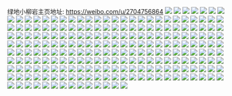 绿地小柳岩主页地址: https://weibo.com/u/2704756864 
![](https://wx4.sinaimg.cn/mw2000/a1375080ly1h902x397y6j21o021i1kz.jpg) 
![](https://wx4.sinaimg.cn/mw2000/a1375080ly1h902x4pjg4j21o01o04qq.jpg) 
![](https://wx4.sinaimg.cn/mw2000/a1375080ly1h902x60y5rj21o0140b29.jpg) 
![](https://wx4.sinaimg.cn/mw2000/a1375080ly1h902x7k0ocj21o0140npd.jpg) 
![](https://wx4.sinaimg.cn/mw2000/a1375080ly1h902x8g13yj21o0140e81.jpg) 
![](https://wx4.sinaimg.cn/mw2000/a1375080ly1h902x8sl6gj21o0140e1u.jpg) 
![](https://wx4.sinaimg.cn/mw2000/a1375080ly1h902x95qsij21o0140tvs.jpg) 
![](https://wx4.sinaimg.cn/mw2000/a1375080ly1h902xaum8kj22c0340qv7.jpg) 
![](https://wx4.sinaimg.cn/mw2000/a1375080ly1h902xcdrrgj22c0340qv6.jpg) 
![](https://wx4.sinaimg.cn/mw2000/a1375080ly1h902xfy6ffj22dc35sb2c.jpg) 
![](https://wx4.sinaimg.cn/mw2000/a1375080ly1h903rqn1ecj22dc35se84.jpg) 
![](https://wx4.sinaimg.cn/mw2000/a1375080ly1h903s0b1wxj235s35snpi.jpg) 
![](https://wx4.sinaimg.cn/mw2000/a1375080ly1h903s2qccfj235s2dcu10.jpg) 
![](https://wx4.sinaimg.cn/mw2000/a1375080ly1h903s71wnwj235s2dcu11.jpg) 
![](https://wx4.sinaimg.cn/mw2000/a1375080ly1h903s9zua6j22dc35sb2e.jpg) 
![](https://wx4.sinaimg.cn/mw2000/a1375080ly1h903sd2y8oj22dc35s1l0.jpg) 
![](https://wx4.sinaimg.cn/mw2000/a1375080ly1h903shqp06j235s2dcx6t.jpg) 
![](https://wx4.sinaimg.cn/mw2000/a1375080ly1h902xdpd85j223w35sx6p.jpg) 
![](https://wx4.sinaimg.cn/mw2000/a1375080ly1h8pm4fbw4jj21s02dchdt.jpg) 
![](https://wx4.sinaimg.cn/mw2000/a1375080ly1h8pm4akpu8j22dc1s0hdt.jpg) 
![](https://wx4.sinaimg.cn/mw2000/a1375080ly1h8pm4ckejlj21s02dce81.jpg) 
![](https://wx4.sinaimg.cn/mw2000/a1375080ly1h8pm57xlhzj21s02dcb29.jpg) 
![](https://wx4.sinaimg.cn/mw2000/a1375080ly1h8pm4du902j21st2dc7wh.jpg) 
![](https://wx4.sinaimg.cn/mw2000/a1375080ly1h8pm59gjjnj21s02dce81.jpg) 
![](https://wx4.sinaimg.cn/mw2000/a1375080ly1h8bw9m2slej21s92dckjl.jpg) 
![](https://wx4.sinaimg.cn/mw2000/a1375080ly1h8bw9jm2afj21s02dcb29.jpg) 
![](https://wx4.sinaimg.cn/mw2000/a1375080ly1h8bw9km7q3j21rz2dcb29.jpg) 
![](https://wx4.sinaimg.cn/mw2000/a1375080ly1h8bw9n66zjj21s02dcb29.jpg) 
![](https://wx4.sinaimg.cn/mw2000/a1375080ly1h8bzfl88vkj21hf2dcqnd.jpg) 
![](https://wx4.sinaimg.cn/mw2000/a1375080ly1h891zv4yocj20u019zjyb.jpg) 
![](https://wx4.sinaimg.cn/mw2000/a1375080ly1h881qe2ze8j21rx2dc1kx.jpg) 
![](https://wx4.sinaimg.cn/mw2000/a1375080ly1h881qfy5spj21s02dchdt.jpg) 
![](https://wx4.sinaimg.cn/mw2000/a1375080ly1h881qevbv5j21py2dce81.jpg) 
![](https://wx4.sinaimg.cn/mw2000/a1375080ly1h881qda1psj21qm2lx1kx.jpg) 
![](https://wx4.sinaimg.cn/mw2000/a1375080ly1h8655m13w5j21s02dfkjl.jpg) 
![](https://wx4.sinaimg.cn/mw2000/a1375080ly1h8655jnibtj21s92dcx6p.jpg) 
![](https://wx4.sinaimg.cn/mw2000/a1375080ly1h8655njsa4j21s02dd1ky.jpg) 
![](https://wx4.sinaimg.cn/mw2000/a1375080ly1h8655p0a0wj21se2dcnpd.jpg) 
![](https://wx4.sinaimg.cn/mw2000/a1375080ly1h85v2dwt3qj21400u07dj.jpg) 
![](https://wx4.sinaimg.cn/mw2000/a1375080ly1h84i8lkl88j21o0280npf.jpg) 
![](https://wx4.sinaimg.cn/mw2000/a1375080ly1h84i8n4dwij21s02dcnpd.jpg) 
![](https://wx4.sinaimg.cn/mw2000/a1375080ly1h84i8r61oqj235o35s7wk.jpg) 
![](https://wx4.sinaimg.cn/mw2000/a1375080ly1h84i8u58l7j22dc2dc1kz.jpg) 
![](https://wx4.sinaimg.cn/mw2000/a1375080ly1h80e619m3jj22dc1tr7wh.jpg) 
![](https://wx4.sinaimg.cn/mw2000/a1375080ly1h7ubmo111uj21ry2dc000.jpg) 
![](https://wx4.sinaimg.cn/mw2000/a1375080ly1h7ubmw44ejj21s02dc4qp.jpg) 
![](https://wx4.sinaimg.cn/mw2000/a1375080ly1h7ubmrl6dpj21ry2dce82.jpg) 
![](https://wx4.sinaimg.cn/mw2000/a1375080ly1h7ubmuhl2dj21po31jx6p.jpg) 
![](https://wx4.sinaimg.cn/mw2000/a1375080ly1h7qmnnvawoj235s35sqv7.jpg) 
![](https://wx4.sinaimg.cn/mw2000/a1375080ly1h7qmnkedo7j20w016otkg.jpg) 
![](https://wx4.sinaimg.cn/mw2000/a1375080ly1h7qmnlmrs2j21vp2dcu0x.jpg) 
![](https://wx4.sinaimg.cn/mw2000/a1375080ly1h7qmns9xloj22dc35su0y.jpg) 
![](https://wx4.sinaimg.cn/mw2000/a1375080ly1h7qmnufai1j22dc35sb2b.jpg) 
![](https://wx4.sinaimg.cn/mw2000/a1375080ly1h7qmnpbt79j21s02dc7wi.jpg) 
![](https://wx4.sinaimg.cn/mw2000/a1375080ly1h7ovqdpgfjj235s35shdv.jpg) 
![](https://wx4.sinaimg.cn/mw2000/a1375080ly1h7ovqfyqxoj22dc34vhdt.jpg) 
![](https://wx4.sinaimg.cn/mw2000/a1375080ly1h7ovqi6jxpj22dc2dckjl.jpg) 
![](https://wx4.sinaimg.cn/mw2000/a1375080ly1h7ovqmfy3mj20w016ogxf.jpg) 
![](https://wx4.sinaimg.cn/mw2000/a1375080ly1h7ovqn27dpj20qo0zkn26.jpg) 
![](https://wx4.sinaimg.cn/mw2000/a1375080ly1h7ovqlkw6ej21ra2dc1ky.jpg) 
![](https://wx4.sinaimg.cn/mw2000/a1375080ly1h7ovqqicyvj2297340kjl.jpg) 
![](https://wx4.sinaimg.cn/mw2000/a1375080ly1h7ovqs6at8j21rm1rm4qp.jpg) 
![](https://wx4.sinaimg.cn/mw2000/a1375080ly1h7ovqv4rf2j22dc35sx6p.jpg) 
![](https://wx4.sinaimg.cn/mw2000/a1375080ly1h7mefb61asj21qb2dce81.jpg) 
![](https://wx4.sinaimg.cn/mw2000/a1375080ly1h7meqtzaq7j21q72dcb29.jpg) 
![](https://wx4.sinaimg.cn/mw2000/a1375080ly1h7meqwxgtzj21qo2dce81.jpg) 
![](https://wx4.sinaimg.cn/mw2000/a1375080ly1h7meqzjiktj21pz2dce81.jpg) 
![](https://wx4.sinaimg.cn/mw2000/a1375080ly1h7k843u7wbj21s02dcnkz.jpg) 
![](https://wx4.sinaimg.cn/mw2000/a1375080ly1h7k0epbm3rj21s92dckjl.jpg) 
![](https://wx4.sinaimg.cn/mw2000/a1375080ly1h7k0elo1xdj21ry2dckjl.jpg) 
![](https://wx4.sinaimg.cn/mw2000/a1375080ly1h7k0enp76xj21rz2dce81.jpg) 
![](https://wx4.sinaimg.cn/mw2000/a1375080ly1h7k0emnynzj21rz2dcb29.jpg) 
![](https://wx4.sinaimg.cn/mw2000/a1375080ly1h7ii6borokj22dc1szb29.jpg) 
![](https://wx4.sinaimg.cn/mw2000/a1375080ly1h7ii67euecj22dc1tvb29.jpg) 
![](https://wx4.sinaimg.cn/mw2000/a1375080ly1h7ii68fez4j22dc1szb29.jpg) 
![](https://wx4.sinaimg.cn/mw2000/a1375080ly1h7ii6agxkqj22dc1tdb29.jpg) 
![](https://wx4.sinaimg.cn/mw2000/a1375080ly1h7hlihxb7xj21s22dc1kx.jpg) 
![](https://wx4.sinaimg.cn/mw2000/a1375080ly1h7hlijgd9aj22r935snpe.jpg) 
![](https://wx4.sinaimg.cn/mw2000/a1375080ly1h7hlikr04ij22dc1s0hdt.jpg) 
![](https://wx4.sinaimg.cn/mw2000/a1375080ly1h7hlieh9m5j22dc35s7wj.jpg) 
![](https://wx4.sinaimg.cn/mw2000/a1375080ly1h7hlic1gxzj22qj3nchdv.jpg) 
![](https://wx4.sinaimg.cn/mw2000/a1375080ly1h7kb9ce9d8j21qm271x6p.jpg) 
![](https://wx4.sinaimg.cn/mw2000/a1375080ly1h7dwji7s2wj21s02dcq6w.jpg) 
![](https://wx4.sinaimg.cn/mw2000/a1375080ly1h7b1fsxl8kj22c03407as.jpg) 
![](https://wx4.sinaimg.cn/mw2000/a1375080ly1h7b1fljawqj22gu340gw9.jpg) 
![](https://wx4.sinaimg.cn/mw2000/a1375080ly1h7b1fvlfdkj22c0340u0x.jpg) 
![](https://wx4.sinaimg.cn/mw2000/a1375080ly1h7b1fr7wwkj22c034044s.jpg) 
![](https://wx4.sinaimg.cn/mw2000/a1375080ly1h7b1fnhnlqj22i935sb2a.jpg) 
![](https://wx4.sinaimg.cn/mw2000/a1375080ly1h7b1fp79dij22c0340q8e.jpg) 
![](https://wx4.sinaimg.cn/mw2000/a1375080ly1h7an6pth2jj24682u8npg.jpg) 
![](https://wx4.sinaimg.cn/mw2000/a1375080ly1h7aijykq09j22dc35snna.jpg) 
![](https://wx4.sinaimg.cn/mw2000/a1375080ly1h7aijqp0ryj235s2dc7wc.jpg) 
![](https://wx4.sinaimg.cn/mw2000/a1375080ly1h7aijp3gzlj22dc35sb2e.jpg) 
![](https://wx4.sinaimg.cn/mw2000/a1375080ly1h7aijw3gv4j235s2dcx6p.jpg) 
![](https://wx4.sinaimg.cn/mw2000/a1375080ly1h7aijn8r8aj22dc35s1l0.jpg) 
![](https://wx4.sinaimg.cn/mw2000/a1375080ly1h7aijufot3j22dc35sx6t.jpg) 
![](https://wx4.sinaimg.cn/mw2000/a1375080ly1h7aijx8ym6j22dc35s4qr.jpg) 
![](https://wx4.sinaimg.cn/mw2000/a1375080ly1h7aijsi1m0j235s2dc7wl.jpg) 
![](https://wx4.sinaimg.cn/mw2000/a1375080ly1h7aijlwvalj21po294hdt.jpg) 
![](https://wx4.sinaimg.cn/mw2000/a1375080ly1h777yrwf9ej210m1cuk4m.jpg) 
![](https://wx4.sinaimg.cn/mw2000/a1375080ly1h777x2oa4wj235s2dchdt.jpg) 
![](https://wx4.sinaimg.cn/mw2000/a1375080ly1h777xfh2awj234033skjm.jpg) 
![](https://wx4.sinaimg.cn/mw2000/a1375080ly1h777ya3sthj235s24su0y.jpg) 
![](https://wx4.sinaimg.cn/mw2000/a1375080ly1h777xwarhdj235s2dcb2c.jpg) 
![](https://wx4.sinaimg.cn/mw2000/a1375080ly1h777ypst7mj22gi3401kz.jpg) 
![](https://wx4.sinaimg.cn/mw2000/a1375080ly1h7666e7duvj22c0340qv5.jpg) 
![](https://wx4.sinaimg.cn/mw2000/a1375080ly1h76655kitgj22dc35s7wj.jpg) 
![](https://wx4.sinaimg.cn/mw2000/a1375080ly1h7666s2xszj22c0340dj7.jpg) 
![](https://wx4.sinaimg.cn/mw2000/a1375080ly1h76672j6osj21s02dcqv5.jpg) 
![](https://wx4.sinaimg.cn/mw2000/a1375080ly1h7665ko1rkj22dc35sqv6.jpg) 
![](https://wx4.sinaimg.cn/mw2000/a1375080ly1h76661roaqj227c340dxm.jpg) 
![](https://wx4.sinaimg.cn/mw2000/a1375080ly1h74qrigklbj20w016oag2.jpg) 
![](https://wx4.sinaimg.cn/mw2000/a1375080ly1h74qrjy5qmj20w016ojsv.jpg) 
![](https://wx4.sinaimg.cn/mw2000/a1375080ly1h74qrkaifhj20xu16oab8.jpg) 
![](https://wx4.sinaimg.cn/mw2000/a1375080ly1h74qrjo083j20w016ows4.jpg) 
![](https://wx4.sinaimg.cn/mw2000/a1375080ly1h73noj4455j20w016owt7.jpg) 
![](https://wx4.sinaimg.cn/mw2000/a1375080ly1h72ctthqnoj20w016ogmx.jpg) 
![](https://wx4.sinaimg.cn/mw2000/a1375080ly1h700xideztj20w016o0u5.jpg) 
![](https://wx4.sinaimg.cn/mw2000/a1375080ly1h700xd7cplj20w016o1kx.jpg) 
![](https://wx4.sinaimg.cn/mw2000/a1375080ly1h700xeoa1aj22dc35sx6p.jpg) 
![](https://wx4.sinaimg.cn/mw2000/a1375080ly1h700xnf79pj235s35se83.jpg) 
![](https://wx4.sinaimg.cn/mw2000/a1375080ly1h700xk4hhmj22dc35sx6p.jpg) 
![](https://wx4.sinaimg.cn/mw2000/a1375080ly1h700xqmnltj22u82u6qv6.jpg) 
![](https://wx4.sinaimg.cn/mw2000/a1375080ly1h700xciq5jj22bg340hdu.jpg) 
![](https://wx4.sinaimg.cn/mw2000/a1375080ly1h700xtvj0zj22qk3nctl6.jpg) 
![](https://wx4.sinaimg.cn/mw2000/a1375080ly1h700xhfnjlj21s02dc0yq.jpg) 
![](https://wx4.sinaimg.cn/mw2000/a1375080ly1h6xzgcwiurj22fp34044y.jpg) 
![](https://wx4.sinaimg.cn/mw2000/a1375080ly1h6xzgg7v8uj235s2dcka7.jpg) 
![](https://wx4.sinaimg.cn/mw2000/a1375080ly1h6xzgmxvw0j22da35sq8k.jpg) 
![](https://wx4.sinaimg.cn/mw2000/a1375080ly1h6xzghukhzj22dc35sk9j.jpg) 
![](https://wx4.sinaimg.cn/mw2000/a1375080ly1h6xzgej6kcj22by340gt7.jpg) 
![](https://wx4.sinaimg.cn/mw2000/a1375080ly1h6xzgjjv2wj235s2ddqcv.jpg) 
![](https://wx4.sinaimg.cn/mw2000/a1375080gy1h6t8bvdwerj235s2dc7gz.jpg) 
![](https://wx4.sinaimg.cn/mw2000/a1375080gy1h6t8ccqanvj22dc2dc4qq.jpg) 
![](https://wx4.sinaimg.cn/mw2000/a1375080gy1h6t8bzkeo6j22dc35su0z.jpg) 
![](https://wx4.sinaimg.cn/mw2000/a1375080gy1h6t8c96xgjj21s02dc1ky.jpg) 
![](https://wx4.sinaimg.cn/mw2000/a1375080gy1h6t8cf5d74j22dc1uc1ky.jpg) 
![](https://wx4.sinaimg.cn/mw2000/a1375080gy1h6t8c5btudj235s35sqv8.jpg) 
![](https://wx4.sinaimg.cn/mw2000/a1375080gy1h6sh4qsdc3j21r02dce81.jpg) 
![](https://wx4.sinaimg.cn/mw2000/a1375080gy1h6sh4mzxjvj21ql2dcb29.jpg) 
![](https://wx4.sinaimg.cn/mw2000/a1375080gy1h6sh4k7oavj21qk2dc7wh.jpg) 
![](https://wx4.sinaimg.cn/mw2000/a1375080gy1h6sh4fvtkfj21qo2dce81.jpg) 
![](https://wx4.sinaimg.cn/mw2000/a1375080gy1h6s4zajt8ej21rz2dcmzq.jpg) 
![](https://wx4.sinaimg.cn/mw2000/a1375080gy1h6s4z8uadqj235s35s4qq.jpg) 
![](https://wx4.sinaimg.cn/mw2000/a1375080gy1h6s4z6di1qj21s02dcb2a.jpg) 
![](https://wx4.sinaimg.cn/mw2000/a1375080gy1h6s4zby5nwj21rz2dcq5c.jpg) 
![](https://wx4.sinaimg.cn/mw2000/a1375080gy1h6r27y0ws0j21qi2dcnpe.jpg) 
![](https://wx4.sinaimg.cn/mw2000/a1375080gy1h6r27srqwkj21ps2dce7d.jpg) 
![](https://wx4.sinaimg.cn/mw2000/a1375080gy1h6r27z8wzij21q02dcb2a.jpg) 
![](https://wx4.sinaimg.cn/mw2000/a1375080gy1h6r281dcfkj21qi2dce82.jpg) 
![](https://wx4.sinaimg.cn/mw2000/a1375080gy1h6qpny51w5j22c0340gug.jpg) 
![](https://wx4.sinaimg.cn/mw2000/a1375080ly1h6ojtklb5lj21900u0gnn.jpg) 
![](https://wx4.sinaimg.cn/mw2000/a1375080ly1h6ojtk61a7j21900u0tak.jpg) 
![](https://wx4.sinaimg.cn/mw2000/a1375080ly1h6ojthusdij21900u0q6k.jpg) 
![](https://wx4.sinaimg.cn/mw2000/a1375080ly1h6ojti5xinj21900u0mzd.jpg) 
![](https://wx4.sinaimg.cn/mw2000/a1375080ly1h6ojtiialyj21900u00xe.jpg) 
![](https://wx4.sinaimg.cn/mw2000/a1375080ly1h6ojtiubdyj21900u0gmq.jpg) 
![](https://wx4.sinaimg.cn/mw2000/a1375080ly1h6ojtjqt48j21900ubn5k.jpg) 
![](https://wx4.sinaimg.cn/mw2000/a1375080ly1h6ojtjg5htj21900u9t9f.jpg) 
![](https://wx4.sinaimg.cn/mw2000/a1375080ly1h6ojtj4za3j21900u00tb.jpg) 
![](https://wx4.sinaimg.cn/mw2000/a1375080ly1h6jszvfbasj21s02dc79q.jpg) 
![](https://wx4.sinaimg.cn/mw2000/a1375080ly1h6jszvsniwj213w0u040m.jpg) 
![](https://wx4.sinaimg.cn/mw2000/a1375080ly1h6jszuh60oj21s02dcq7y.jpg) 
![](https://wx4.sinaimg.cn/mw2000/a1375080ly1h6jszxczeej21s02dcgsg.jpg) 
![](https://wx4.sinaimg.cn/mw2000/a1375080ly1h6jszyfyr1j21s02dc0z6.jpg) 
![](https://wx4.sinaimg.cn/mw2000/a1375080ly1h6jt0223i6j21vp2dc4el.jpg) 
![](https://wx4.sinaimg.cn/mw2000/a1375080ly1h6jt05kgjjj21s02dckjl.jpg) 
![](https://wx4.sinaimg.cn/mw2000/a1375080ly1h6jt000aw8j21vp2dc1ky.jpg) 
![](https://wx4.sinaimg.cn/mw2000/a1375080ly1h6jt03pq3bj21pz2dcdna.jpg) 
![](https://wx4.sinaimg.cn/mw2000/a1375080ly1h6616bpadlj20u018ymy3.jpg) 
![](https://wx4.sinaimg.cn/mw2000/a1375080ly1h6616byg18j20u018yaec.jpg) 
![](https://wx4.sinaimg.cn/mw2000/a1375080ly1h6616c4ptgj20u018z3zy.jpg) 
![](https://wx4.sinaimg.cn/mw2000/a1375080ly1h6616cc0hfj20u018ywj6.jpg) 
![](https://wx4.sinaimg.cn/mw2000/a1375080ly1h64qi0suhcj21vp2dce81.jpg) 
![](https://wx4.sinaimg.cn/mw2000/a1375080ly1h64qi1p3lmj21vp2dctdu.jpg) 
![](https://wx4.sinaimg.cn/mw2000/a1375080ly1h64qi2k6q8j21vp2dcb29.jpg) 
![](https://wx4.sinaimg.cn/mw2000/a1375080ly1h64qi3jw3uj21vp2dcafk.jpg) 
![](https://wx4.sinaimg.cn/mw2000/a1375080ly1h5p1u1kkp1j21pc2dchdt.jpg) 
![](https://wx4.sinaimg.cn/mw2000/a1375080ly1h5lewdxp1qj22gu340u0y.jpg) 
![](https://wx4.sinaimg.cn/mw2000/a1375080ly1h5levzclgaj22gu3404qr.jpg) 
![](https://wx4.sinaimg.cn/mw2000/a1375080ly1h5lewqf1loj22gu340x6q.jpg) 
![](https://wx4.sinaimg.cn/mw2000/a1375080ly1h5lexwg6wjj22gu340x6q.jpg) 
![](https://wx4.sinaimg.cn/mw2000/a1375080ly1h5lex4pvclj22gu340u0y.jpg) 
![](https://wx4.sinaimg.cn/mw2000/a1375080ly1h5lexh0x3kj22gu340kjm.jpg) 
![](https://wx4.sinaimg.cn/mw2000/a1375080ly1h5h2a97tk5j22dc35s1ky.jpg) 
![](https://wx4.sinaimg.cn/mw2000/a1375080ly1h5h2a9nd77j20pn0pdjub.jpg) 
![](https://wx4.sinaimg.cn/mw2000/a1375080ly1h5h2abtn0vj21rz2dc4qp.jpg) 
![](https://wx4.sinaimg.cn/mw2000/a1375080ly1h5h2afl6q6j21s02dcb29.jpg) 
![](https://wx4.sinaimg.cn/mw2000/a1375080ly1h5a8boyiqaj20w016otim.jpg) 
![](https://wx4.sinaimg.cn/mw2000/a1375080ly1h557cp3n5gj21q22dc7wh.jpg) 
![](https://wx4.sinaimg.cn/mw2000/a1375080ly1h557cqlj0dj21pm2dcnpd.jpg) 
![](https://wx4.sinaimg.cn/mw2000/a1375080ly1h557co1us7j21pm2dc7wh.jpg) 
![](https://wx4.sinaimg.cn/mw2000/a1375080ly1h557cldj3wj21r02ddb29.jpg) 
![](https://wx4.sinaimg.cn/mw2000/a1375080ly1h4z7cw0if2j21qr2dcnpd.jpg) 
![](https://wx4.sinaimg.cn/mw2000/a1375080ly1h4z7d19kr7j22u84681kz.jpg) 
![](https://wx4.sinaimg.cn/mw2000/a1375080ly1h4vxvjw8whj21rg2dchdt.jpg) 
![](https://wx4.sinaimg.cn/mw2000/a1375080ly1h4ocpi44xqj20u014idq8.jpg) 
![](https://wx4.sinaimg.cn/mw2000/a1375080ly1h4nscdbmjsj21pz2bs1ky.jpg) 
![](https://wx4.sinaimg.cn/mw2000/a1375080ly1h4nscfkybhj22dc35snpf.jpg) 
![](https://wx4.sinaimg.cn/mw2000/a1375080ly1h4nscgtjpsj21s02dcnpd.jpg) 
![](https://wx4.sinaimg.cn/mw2000/a1375080ly1h49a742wasj21iq2dckjl.jpg) 
![](https://wx4.sinaimg.cn/mw2000/a1375080ly1h45qju3fswj21s02dchdt.jpg) 
![](https://wx4.sinaimg.cn/mw2000/a1375080ly1h45qjwuy43j22dc2dcnpd.jpg) 
![](https://wx4.sinaimg.cn/mw2000/a1375080ly1h45qk379rzj20u014kn64.jpg) 
![](https://wx4.sinaimg.cn/mw2000/a1375080ly1h45qkbu6cdj21s02dcb29.jpg) 
![](https://wx4.sinaimg.cn/mw2000/a1375080ly1h45qk60ncrj21sx2dc7wh.jpg) 
![](https://wx4.sinaimg.cn/mw2000/a1375080ly1h45qk9vj59j22dc2dchdt.jpg) 
![](https://wx4.sinaimg.cn/mw2000/a1375080ly1h45qk2lh3gj21rb2dce81.jpg) 
![](https://wx4.sinaimg.cn/mw2000/a1375080ly1h45qk4h1n2j22q11tckjl.jpg) 
![](https://wx4.sinaimg.cn/mw2000/a1375080ly1h45qk7m803j22dc1u2e81.jpg) 
![](https://wx4.sinaimg.cn/mw2000/a1375080ly1h3xd67uiloj22dc35se85.jpg) 
![](https://wx4.sinaimg.cn/mw2000/a1375080ly1h3qqi77ynij22dc30y1ky.jpg) 
![](https://wx4.sinaimg.cn/mw2000/a1375080ly1h3q9mk2ps6j234n468b2c.jpg) 
![](https://wx4.sinaimg.cn/mw2000/a1375080ly1h3q9mm3qyrj235s2dcb29.jpg) 
![](https://wx4.sinaimg.cn/mw2000/a1375080ly1h3pne0ly3xj22yj27q4qr.jpg) 
![](https://wx4.sinaimg.cn/mw2000/a1375080ly1h3pne26ba8j22o03k0b2a.jpg) 
![](https://wx4.sinaimg.cn/mw2000/a1375080ly1h3lgwrx4btj20u0140dkz.jpg) 
![](https://wx4.sinaimg.cn/mw2000/a1375080ly1h3i8xty80vj22dc35se85.jpg) 
![](https://wx4.sinaimg.cn/mw2000/a1375080ly1h3i8xxi5kbj22dc35su0z.jpg) 
![](https://wx4.sinaimg.cn/mw2000/a1375080ly1h3i8xzp17jj22c0340u0y.jpg) 
![](https://wx4.sinaimg.cn/mw2000/a1375080ly1h3i8y26gpdj235s2dc7wj.jpg) 
